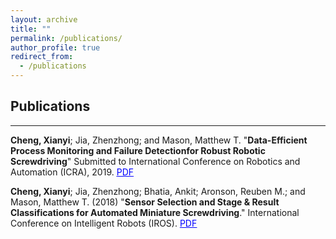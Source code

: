 ```yaml
---
layout: archive
title: ""
permalink: /publications/
author_profile: true
redirect_from:
  - /publications
---
```


## Publications
-----

**Cheng, Xianyi**; Jia, Zhenzhong; and Mason, Matthew T. "**Data-Efficient  Process  Monitoring  and  Failure  Detectionfor  Robust  Robotic  Screwdriving**" Submitted to International Conference on Robotics and Automation (ICRA), 2019. [<span style="color:blue; text-decoration:underline">PDF</span>](https://xianyicheng.github.io/files/cheng_icra19.pdf)

**Cheng, Xianyi**; Jia, Zhenzhong; Bhatia, Ankit; Aronson, Reuben M.; and Mason, Matthew T. (2018) "**Sensor Selection and Stage & Result Classifications for Automated Miniature Screwdriving**." International Conference on Intelligent Robots (IROS). [<span style="color:blue; text-decoration:underline">PDF</span>](https://xianyicheng.github.io/files/cheng_iros18.pdf)
